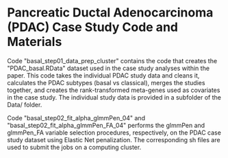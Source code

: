 # Pancreatic Ductal Adenocarcinoma (PDAC) Case Study Code and Materials

Code "basal_step01_data_prep_cluster" contains the code that creates the "PDAC_basal.RData" dataset used in the case study analyses within the paper. This code takes the individual PDAC study data and cleans it, calculates the PDAC subtypes (basal vs classical), merges the studies together, and creates the rank-transformed meta-genes used as covariates in the case study. The individual study data is provided in a subfolder of the Data/ folder.

Code "basal_step02_fit_alpha_glmmPen_04" and "basal_step02_fit_alpha_glmmPen_FA_04" performs the glmmPen and glmmPen_FA variable selection procedures, respectively, on the PDAC case study dataset using Elastic Net penalization. The corresponding sh files are used to submit the jobs on a computing cluster.
